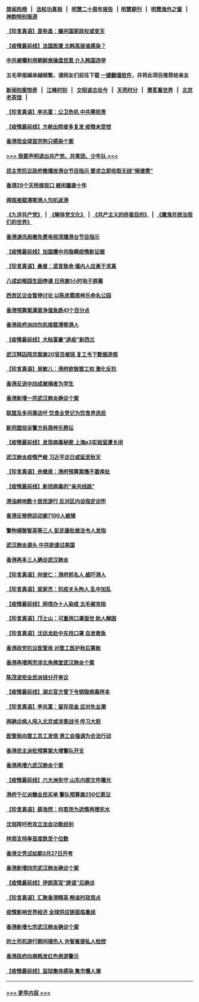 #### [禁闻热榜](热点新闻.md?=0)  &nbsp;&nbsp;|&nbsp;&nbsp; [法轮功真相](https://github.com/gfw-breaker/truth/blob/master/README.md?=0) &nbsp;&nbsp;|&nbsp;&nbsp; [明慧二十周年报告](https://github.com/gfw-breaker/mh-reports/blob/master/README.md?=0) &nbsp;&nbsp;|&nbsp;&nbsp;[明慧期刊](https://github.com/gfw-breaker/mh-qikan) &nbsp;&nbsp;|&nbsp;&nbsp; [明慧海外之窗](https://github.com/gfw-breaker/mh-news/blob/master/README.md?=0) &nbsp;&nbsp;|&nbsp;&nbsp; [神韵特别报道](https://github.com/gfw-breaker/mh-news/blob/master/shenyun.md?=0)
#### [【珍言真语】袁弥昌：媚共国家政权或变天](../pages/nsc415/n11923199.md?t=03081731) 
#### [【疫情最前线】法国医援 北韩高层谁感染？](../pages/nsc415/n11920850.md?t=03081731) 
#### [中共被曝利用朝鲜族操盘民意 介入韩国选举](../pages/nsc415/n11921006.md?t=03081731) 
#### 五毛举报越来越频繁，请网友们前往下载 [一键翻墙软件](https://github.com/gfw-breaker/ssr-accounts)，并将此项目推荐给亲友
#### [新闻拍案惊奇](https://github.com/gfw-breaker/banned-news/blob/master/pages/link4.md) &nbsp;&nbsp;|&nbsp;&nbsp; [江峰时刻](https://github.com/gfw-breaker/banned-news/blob/master/pages/link4.md) &nbsp;&nbsp;|&nbsp;&nbsp; [文昭谈古论今](https://github.com/gfw-breaker/banned-news/blob/master/pages/link4.md) &nbsp;&nbsp;|&nbsp;&nbsp; [天亮时分](https://github.com/gfw-breaker/banned-news/blob/master/pages/link4.md) &nbsp;&nbsp;|&nbsp;&nbsp; [萧茗看世界](https://github.com/gfw-breaker/banned-news/blob/master/pages/link4.md) &nbsp;&nbsp;|&nbsp;&nbsp; [北京老茶馆](https://github.com/gfw-breaker/banned-news/blob/master/pages/link4.md) &nbsp;&nbsp;|&nbsp;&nbsp; 
#### [【珍言真语】李兆富：公卫危机 中共需担责](../pages/nsc415/n11920422.md?t=03081731) 
#### [【疫情最前线】方舱出院者多复发 疫情未受控](../pages/nsc415/n11918637.md?t=03081731) 
#### [香港现全球首宗狗只感染个案](../pages/nsc415/n11918710.md?t=03081731) 
#### [>>> 我要声明退出共产党、共青团、少年队 <<<](https://github.com/begood0513/goodnews/blob/master/quit/letter.md) 
#### [民主党抗议政府撤播放港台节目指示 要求立即收取无线“频谱费”](../pages/nsc415/n11918681.md?t=03081731) 
#### [香港29个天桥接驳口 被闲置逾十年](../pages/nsc415/n11918654.md?t=03081731) 
#### [两班接载滞鄂港人包机返港](../pages/nsc415/n11915855.md?t=03081731) 
#### [《九评共产党》](https://github.com/begood0513/9ping.md/blob/master/README.md) &nbsp;|&nbsp; [《解体党文化》](../../../../jtdwh.md/blob/master/README.md)  &nbsp;|&nbsp; [《共产主义的终极目的》](../../../../gczydzjmd.md/blob/master/README.md) &nbsp;|&nbsp; [《魔鬼在统治我们的世界》](../../../../mgztzwmdsj.md/blob/master/README.md) 
#### [香港通讯局撤免费电视须播港台节目指示](../pages/nsc415/n11915831.md?t=03081731) 
#### [【疫情最前线】加国爆中共隐瞒疫情新证据](../pages/nsc415/n11915482.md?t=03081731) 
#### [【珍言真语】桑普：谎言致命 墙内人应勇于求真](../pages/nsc415/n11915169.md?t=03081731) 
#### [八成幼稚园生因停课 日用逾1小时电子屏幕](../pages/nsc415/n11913263.md?t=03081731) 
#### [西贡区议会暂停讨论 以陈彦霖周梓乐命名公园](../pages/nsc415/n11913248.md?t=03081731) 
#### [香港预算案满意净值急跌41个百分点](../pages/nsc415/n11913236.md?t=03081731) 
#### [香港政府派四包机接载滞鄂港人](../pages/nsc415/n11913211.md?t=03081731) 
#### [【疫情最前线】大陆富豪“逃疫”新西兰](../pages/nsc415/n11913160.md?t=03081731) 
#### [武汉释囚闯京案逾20官员被惩 复工令下数据造假](../pages/nsc415/n11912743.md?t=03081731) 
#### [【珍言真语】吴敏儿：港府欲毁罢工权 激化反抗](../pages/nsc415/n11912457.md?t=03081731) 
#### [香港反送中四成被捕者为学生](../pages/nsc415/n11910730.md?t=03081731) 
#### [香港新增一宗武汉肺炎确诊个案](../pages/nsc415/n11910724.md?t=03081731) 
#### [联盟及多间黄店吁 饮食业登记为饮食界选民](../pages/nsc415/n11910718.md?t=03081731) 
#### [新同盟投诉警方拆周梓乐祭坛](../pages/nsc415/n11910707.md?t=03081731) 
#### [【疫情最前线】发现病毒秘密 上海p3实验室遭关闭](../pages/nsc415/n11910640.md?t=03081731) 
#### [武汉肺炎疫情严峻 习近平访日或延至秋天](../pages/nsc415/n11910570.md?t=03081731) 
#### [【珍言真语】佘继泉：港府预算案搔不着痒处](../pages/nsc415/n11910011.md?t=03081731) 
#### [【疫情最前线】新冠病毒的“亲共线路”](../pages/nsc415/n11907734.md?t=03081731) 
#### [港油麻地数十居民游行 反对区内设指定诊所](../pages/nsc415/n11907900.md?t=03081731) 
#### [香港反修例运动逾7100人被捕](../pages/nsc415/n11907922.md?t=03081731) 
#### [警拘捕黎智英等三人 彭定康批做法令人发指](../pages/nsc415/n11907905.md?t=03081731) 
#### [武汉肺炎源头 中共欲诿过美国](../pages/nsc415/n11907665.md?t=03081731) 
#### [香港再多三人确诊武汉肺炎](../pages/nsc415/n11907846.md?t=03081731) 
#### [【珍言真语】何俊仁：港府抓名人 威吓港人](../pages/nsc415/n11907561.md?t=03081731) 
#### [【珍言真语】梁家杰：抗疫关头拘人 乱中加乱](../pages/nsc415/n11907444.md?t=03081731) 
#### [【疫情最前线】网信办十人染疫 五毛被攻陷](../pages/nsc415/n11903757.md?t=03081731) 
#### [【珍言真语】邝士山：可重用口罩面世 助人解困](../pages/nsc415/n11903875.md?t=03081731) 
#### [【珍言真语】沈运龙赴中东找口罩 自发救急](../pages/nsc415/n11903291.md?t=03081731) 
#### [香港政党抗议医管局 对罢工医护秋后算账](../pages/nsc415/n11901746.md?t=03081731) 
#### [香港再增两宗涉北角佛堂武汉肺炎个案](../pages/nsc415/n11901737.md?t=03081731) 
#### [陈茂波拒全民派钱分开审议](../pages/nsc415/n11901672.md?t=03081731) 
#### [【疫情最前线】湖北官方曾下令销毁病毒样本](../pages/nsc415/n11901518.md?t=03081731) 
#### [【珍言真语】李兆富：留存现金 应对失业潮](../pages/nsc415/n11901448.md?t=03081731) 
#### [两确诊病人闯入北京或涉栗战书 传习大怒](../pages/nsc415/n11901180.md?t=03081731) 
#### [医管局向罢工员工发信 港工会强调为合法行动](../pages/nsc415/n11898870.md?t=03081731) 
#### [香港民主派批预算案大增警队开支](../pages/nsc415/n11898813.md?t=03081731) 
#### [香港再增六武汉肺炎个案](../pages/nsc415/n11898843.md?t=03081731) 
#### [【疫情最前线】六大洲失守 山东内部文件曝光](../pages/nsc415/n11898455.md?t=03081731) 
#### [港府千亿派糖全民买单 警队预算逾250亿惹议](../pages/nsc415/n11898608.md?t=03081731) 
#### [【珍言真语】薛浩然：何君尧为选情再搅死水](../pages/nsc415/n11898269.md?t=03081731) 
#### [沈旭晖吁抢攻立法会功能组别](../pages/nsc415/n11896084.md?t=03081731) 
#### [林郑支持率首度跌至个位数](../pages/nsc415/n11896058.md?t=03081731) 
#### [香港文凭试如期3月27日开考](../pages/nsc415/n11896055.md?t=03081731) 
#### [香港新增四宗武汉肺炎确诊个案](../pages/nsc415/n11896040.md?t=03081731) 
#### [【疫情最前线】伊朗高官“辟谣”后确诊](../pages/nsc415/n11895902.md?t=03081731) 
#### [【珍言真语】汇聚香港精英 畅谈时政观点](../pages/nsc415/n11895733.md?t=03081731) 
#### [疫情影响世界经济 全球供应链面临重组](../pages/nsc415/n11895634.md?t=03081731) 
#### [香港新增七宗武汉肺炎确诊个案](../pages/nsc415/n11893498.md?t=03081731) 
#### [的士司机游行期间撞伤人 许智峯提私人检控](../pages/nsc415/n11893483.md?t=03081731) 
#### [香港政府向南韩发红色旅游警示](../pages/nsc415/n11893398.md?t=03081731) 
#### [【疫情最前线】监狱集体感染 集市爆人潮](../pages/nsc415/n11893181.md?t=03081731) 

----
#### [ >>> 更早内容 <<< ](../indexes/nsc415-earlier.md)
